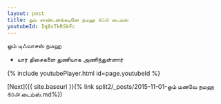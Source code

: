```yaml
---
layout: post
title: ஓம் சாண்டனங்கடினே நமஹ ௧௦௮ டைம்ஸ்
youtubeId: Iq8xTkRSkFc
---
```

 
 
 ஓம் டிஃவாசஸ் நமஹ  
 
 -  யார் திசைகளை துணியாக அணிந்துள்ளார் 
 
  
 
  
 
 
 
 
 
 


{% include youtubePlayer.html id=page.youtubeId %}
 
[Next]({{ site.baseurl }}{% link  split2/_posts/2015-11-01-ஓம் மனவே நமஹ ௧௦௮ டைம்ஸ்.md%})
 
